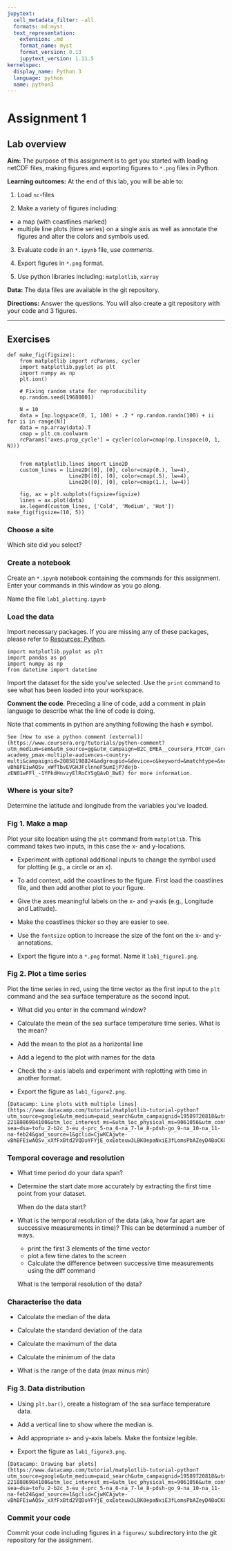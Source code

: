 ```yaml
---
jupytext:
  cell_metadata_filter: -all
  formats: md:myst
  text_representation:
    extension: .md
    format_name: myst
    format_version: 0.13
    jupytext_version: 1.11.5
kernelspec:
  display_name: Python 3
  language: python
  name: python3
---
```


# Assignment 1


## Lab overview

**Aim:** The purpose of this assignment is to get you started with loading netCDF files, making figures and exporting figures to `*.png` files in Python.

**Learning outcomes:** At the end of this lab, you will be able to:

1. Load `nc`-files

2. Make a variety of figures including:
- a map (with coastlines marked)
- multiple line plots (time series) on a single axis
as well as annotate the figures and alter the colors and symbols used.

3. Evaluate code in an `*.ipynb` file, use *comments*.

4. Export figures in `*.png` format.

5. Use python libraries including: `matplotlib`, `xarray`

**Data:** The data files are available in the git repository.  

**Directions:** Answer the questions. You will also create a git repository with your code and 3 figures.

----
## Exercises
```{code-cell}
def make_fig(figsize):
    from matplotlib import rcParams, cycler
    import matplotlib.pyplot as plt
    import numpy as np
    plt.ion()

    # Fixing random state for reproducibility
    np.random.seed(19680801)

    N = 10
    data = [np.logspace(0, 1, 100) + .2 * np.random.randn(100) + ii for ii in range(N)]
    data = np.array(data).T
    cmap = plt.cm.coolwarm
    rcParams['axes.prop_cycle'] = cycler(color=cmap(np.linspace(0, 1, N)))


    from matplotlib.lines import Line2D
    custom_lines = [Line2D([0], [0], color=cmap(0.), lw=4),
                    Line2D([0], [0], color=cmap(.5), lw=4),
                    Line2D([0], [0], color=cmap(1.), lw=4)]

    fig, ax = plt.subplots(figsize=figsize)
    lines = ax.plot(data)
    ax.legend(custom_lines, ['Cold', 'Medium', 'Hot'])
make_fig(figsize=(10, 5))
```


### Choose a site

Which site did you select?

### Create a notebook

Create an `*.ipynb` notebook containing the commands for this assignment.  Enter your commands in this window as you go along.

Name the file `lab1_plotting.ipynb`

### Load the data

Import necessary packages.  If you are missing any of these packages, please refer to [Resources: Python](../resource/python).

```
import matplotlib.pyplot as plt
import pandas as pd
import numpy as np
from datetime import datetime
```

Import the dataset for the side you've selected.  Use the `print` command to see what has been loaded into your workspace.

**Comment the code**.  Preceding a line of code, add a comment in plain language to describe what the line of code is doing.

Note that comments in python are anything following the hash `#` symbol.

```{seealso}
See [How to use a python comment (external)](https://www.coursera.org/tutorials/python-comment?utm_medium=sem&utm_source=gg&utm_campaign=B2C_EMEA__coursera_FTCOF_career-academy_pmax-multiple-audiences-country-multi&campaignid=20858198824&adgroupid=&device=c&keyword=&matchtype=&network=x&devicemodel=&adposition=&creativeid=&hide_mobile_promo&gad_source=1&gclid=CjwKCAjwte-vBhBFEiwAQSv_xWfTbvEVGHJFclnneF5umIjP7dejb-zEN01wFFl_-1YPkdHnvzyElRoCYSgQAvD_BwE) for more information.
```

### Where is your site?  

Determine the latitude and longitude from the variables you've loaded.

### Fig 1. Make a map

Plot your site location using the `plt` command from `matplotlib`.  This command takes two inputs, in this case the x- and y-locations.  

- Experiment with optional additional inputs to change the symbol used for plotting (e.g., a circle or an x).

- To add context, add the coastlines to the figure.  First load the coastlines file, and then add another plot to your figure.

- Give the axes meaningful labels on the x- and y-axis (e.g., Longitude and Latitude).

- Make the coastlines thicker so they are easier to see.

- Use the `fontsize` option to increase the size of the font on the x- and y-annotations.

- Export the figure into a `*.png` format.  Name it `lab1_figure1.png`.

### Fig 2. Plot a time series

Plot the time series in red, using the time vector as the first input to the `plt` command and the sea surface temperature as the second input.

- What did you enter in the command window?

- Calculate the mean of the sea surface temperature time series.  What is the mean?

- Add the mean to the plot as a horizontal line

- Add a legend to the plot with names for the data

- Check the x-axis labels and experiment with replotting with time in another format.

- Export the figure as `lab1_figure2.png`.

```{seealso}
[Datacamp: Line plots with multiple lines](https://www.datacamp.com/tutorial/matplotlib-tutorial-python?utm_source=google&utm_medium=paid_search&utm_campaignid=19589720818&utm_adgroupid=157156373751&utm_device=c&utm_keyword=&utm_matchtype=&utm_network=g&utm_adpostion=&utm_creative=691747307008&utm_targetid=dsa-2218886984100&utm_loc_interest_ms=&utm_loc_physical_ms=9061056&utm_content=&utm_campaign=230119_1-sea~dsa~tofu_2-b2c_3-eu_4-prc_5-na_6-na_7-le_8-pdsh-go_9-na_10-na_11-na-feb24&gad_source=1&gclid=CjwKCAjwte-vBhBFEiwAQSv_xXfFxBtd2VQDuYFYjE_oxEoteuw3LBK0epaNxiE3fLomsPbAZeyD4BoCKQwQAvD_BwE)
```

### Temporal coverage and resolution

- What time period do your data span?

- Determine the start date more accurately by extracting the first time point from your dataset.

    When do the data start?

- What is the temporal resolution of the data (aka, how far apart are successive measurements in time)?  This can be determined a number of ways.

    - print the first 3 elements of the time vector 
    - plot a few time dates to the screen
    - Calculate the difference between successive time measurements using the diff command

    What is the temporal resolution of the data?

### Characterise the data

- Calculate the median of the data

- Calculate the standard deviation of the data

- Calculate the maximum of the data

- Calculate the minimum of the data

- What is the range of the data (max minus min)

### Fig 3. Data distribution

- Using `plt.bar()`, create a histogram of the sea surface temperature data.

- Add a vertical line to show where the median is.

- Add appropriate x- and y-axis labels.  Make the fontsize legible.

- Export the figure as `lab1_figure3.png`.

```{seealso}
[Datacamp: Drawing bar plots](https://www.datacamp.com/tutorial/matplotlib-tutorial-python?utm_source=google&utm_medium=paid_search&utm_campaignid=19589720818&utm_adgroupid=157156373751&utm_device=c&utm_keyword=&utm_matchtype=&utm_network=g&utm_adpostion=&utm_creative=691747307008&utm_targetid=dsa-2218886984100&utm_loc_interest_ms=&utm_loc_physical_ms=9061056&utm_content=&utm_campaign=230119_1-sea~dsa~tofu_2-b2c_3-eu_4-prc_5-na_6-na_7-le_8-pdsh-go_9-na_10-na_11-na-feb24&gad_source=1&gclid=CjwKCAjwte-vBhBFEiwAQSv_xXfFxBtd2VQDuYFYjE_oxEoteuw3LBK0epaNxiE3fLomsPbAZeyD4BoCKQwQAvD_BwE)
```

### Commit your code

Commit your code including figures in a `figures/` subdirectory into the git repository for the assignment.